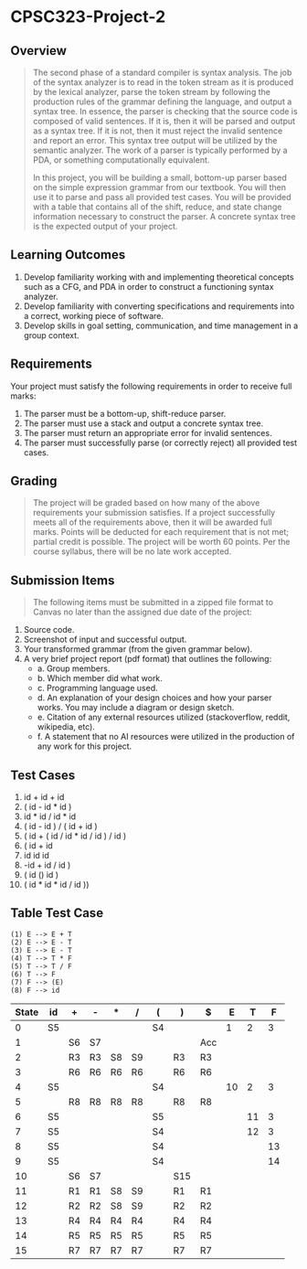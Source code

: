 # CPSC323-Project-2

## Overview
> The second phase of a standard compiler is syntax analysis. The job of the syntax
analyzer is to read in the token stream as it is produced by the lexical analyzer, parse the token stream by following the production rules of the grammar defining the language, and output a syntax tree. In essence, the parser is checking that the source code is composed of valid sentences. If it is, then it will be parsed and output as a syntax tree. If it is not, then it must reject the invalid sentence and report an error. This syntax tree output will be utilized by the semantic analyzer. The work of a parser is typically performed by a PDA, or something computationally
equivalent.
> 
> In this project, you will be building a small, bottom-up parser based on the simple
expression grammar from our textbook. You will then use it to parse and pass all provided test cases. You will be provided with a table that contains all of the shift, reduce, and state change information necessary to construct the parser. A concrete syntax tree is the expected output of your project.


## Learning Outcomes
1. Develop familiarity working with and implementing theoretical concepts such as a CFG,
and PDA in order to construct a functioning syntax analyzer.
2. Develop familiarity with converting specifications and requirements into a correct,
working piece of software.
3. Develop skills in goal setting, communication, and time management in a group context.


## Requirements
Your project must satisfy the following requirements in order to receive full marks:
1. The parser must be a bottom-up, shift-reduce parser.
2. The parser must use a stack and output a concrete syntax tree.
3. The parser must return an appropriate error for invalid sentences.
4. The parser must successfully parse (or correctly reject) all provided test cases.


## Grading
> The project will be graded based on how many of the above requirements your
submission satisfies. If a project successfully meets all of the requirements above, then it will be awarded full marks. Points will be deducted for each requirement that is not met; partial credit is possible. The project will be worth 60 points. Per the course syllabus, there will be no late work accepted.


## Submission Items
> The following items must be submitted in a zipped file format to Canvas no later than the assigned due date of the project:
1. Source code.
2. Screenshot of input and successful output.
3. Your transformed grammar (from the given grammar below).
4. A very brief project report (pdf format) that outlines the following:
    - a. Group members.
    - b. Which member did what work.
    - c. Programming language used.
    - d. An explanation of your design choices and how your parser works. You may include a diagram or design sketch.
    - e. Citation of any external resources utilized (stackoverflow, reddit, wikipedia, etc).
    - f. A statement that no AI resources were utilized in the production of any work for this project.


## Test Cases
1. id + id + id
2. ( id - id * id )
3. id * id / id * id
4. ( id - id ) / ( id + id )
5. ( id + ( id / id * id / id ) / id )
6. ( id + id
7. id id id
8. -id + id / id )
9. ( id () id )
10. ( id * id * id / id ))

## Table Test Case
```
(1) E --> E + T
(2) E --> E - T
(3) E --> E - T
(4) T --> T * F
(5) T --> T / F
(6) T --> F
(7) F --> (E)
(8) F --> id
```

| State  | id  | +  | -  | *  | /  | (  | )  | $  | E | T | F |
|---- |---- |---- |---- |---- |---- |---- |---- |---- |---- |---- |---- |
| 0  |  S5   |     |     |     |     |  S4   |     |     |   1  |  2   |  3   |
| 1  |     |  S6   |  S7   |     |     |     |     |  Acc   |     |     |     |
| 2  |     |  R3   |  R3   |  S8   |  S9   |     |  R3   |  R3   |     |     |     |
| 3  |     |   R6  |  R6   |  R6   |  R6   |     |  R6   |  R6   |     |     |     |
| 4  |   S5  |     |     |     |     |  S4   |     |     |  10   |   2  |  3   |
| 5  |     |  R8   |  R8   |  R8   | R8    |     |  R8   |  R8   |     |     |     |
| 6  | S5    |     |     |     |     |  S5   |     |     |     |  11   |  3   |
| 7  |  S5   |     |     |     |     |  S4   |     |     |     |  12   |  3   |
| 8  |  S5   |     |     |     |     | S4    |     |     |     |     |  13   |
| 9  |   S5  |     |     |     |     | S4    |     |     |     |     |  14   |
| 10 |     |  S6   |  S7   |     |     |     |  S15   |     |     |     |     |
| 11 |     |  R1   |  R1   |   S8  |  S9   |     |  R1   |  R1   |     |     |     |
| 12 |     |  R2   |  R2   |   S8  |  S9   |     |  R2   |  R2   |     |     |     |
| 13 |     |  R4   |  R4   |  R4   |  R4   |     |  R4   |  R4   |     |     |     |
| 14 |     |  R5   |  R5   |  R5   |  R5   |     |  R5   |  R5   |     |     |     |
| 15 |     |  R7   |  R7   |  R7   |  R7   |     |  R7   |  R7   |     |     |     |

